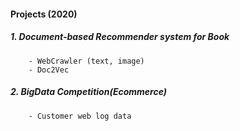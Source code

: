 #### Projects (2020)

##### 1. Document-based Recommender system for Book
        - WebCrawler (text, image)
        - Doc2Vec

##### 2. BigData Competition(Ecommerce)
        - Customer web log data
